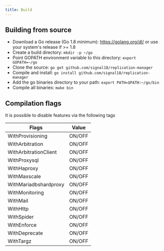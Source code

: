 ```yaml
---
title: Build
---
```


## Building from source

* Download a Go release (Go 1.8 minimum): https://golang.org/dl/ or use your system's release if >= 1.8
* Create a build directory: `mkdir -p ~/go`
* Point GOPATH environment variable to this directory: `export GOPATH=~/go`
* Clone the source: `go get github.com/signal18/replication-manager`
* Compile and install: `go install github.com/signal18/replication-manager`
* Add the go binaries directory to your path: `export PATH=$PATH:~/go/bin`
* Compile all binaries: `make bin`

## Compilation flags

It is possible to disable features via the following tags

| Flags | Value |
| ----- | ----- |
| WithProvisioning | ON/OFF |
| WithArbitration | ON/OFF |
| WithArbitrationClient | ON/OFF |
| WithProxysql | ON/OFF |
| WithHaproxy | ON/OFF |
| WithMaxscale | ON/OFF |
| WithMariadbshardproxy | ON/OFF |
| WithMonitoring | ON/OFF |
| WithMail | ON/OFF |
| WithHttp | ON/OFF |
| WithSpider | ON/OFF |
| WithEnforce | ON/OFF |
| WithDeprecate | ON/OFF |
| WithTargz | ON/OFF |
